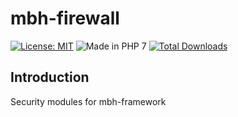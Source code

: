 # mbh-firewall
[![License: MIT](https://img.shields.io/badge/License-MIT-blue.svg)](https://opensource.org/licenses/MIT)
![Made in PHP 7](https://img.shields.io/badge/PHP-7-blue.svg)
[![Total Downloads](https://poser.pugx.org/mbh-framework/firewall/downloads)](https://packagist.org/packages/mbh-framework/firewall)

## Introduction
Security modules for mbh-framework
